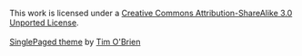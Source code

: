 This work is licensed under a
<a rel="license" href="http://creativecommons.org/licenses/by-sa/3.0/">Creative Commons Attribution-ShareAlike 3.0 Unported License</a>.<br>
<br>
[SinglePaged theme](https://github.com/t413/SinglePaged) by [Tim O'Brien](http://t413.com/)
